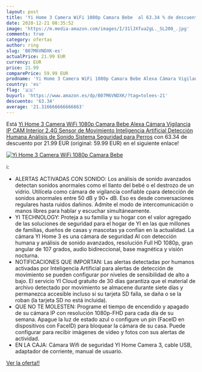 ```yaml
---
layout: post
title: 'Yi Home 3 Camera WiFi 1080p Camara Bebe  al 63.34 % de descuento'
date: 2020-12-21 08:35:52
image: 'https://m.media-amazon.com/images/I/31lJXfua2gL._SL200_.jpg'
comments: true
category: ofertas
author: ring
slug: 'B07M6VNDXK-es'
actualPrice: 21.99 EUR
currency: EUR
price: 21.99
comparePrice: 59.99 EUR
prodname: 'Yi Home 3 Camera WiFi 1080p Camara Bebe Alexa Cámara Vigilancia IP CAM Interior 2.4G Sensor de Movimiento Inteligencia Artificial Detección Humana Análisis de Sonido Sistema Seguridad para Perros'
country: 'es'
flag: '🇪🇸'
buyurl: 'https://www.amazon.es/dp/B07M6VNDXK/?tag=tolees-21'
descuento: '63.34'
average: '21.316666666666663'
---
```


Está [Yi Home 3 Camera WiFi 1080p Camara Bebe Alexa Cámara Vigilancia IP CAM Interior 2.4G Sensor de Movimiento Inteligencia Artificial Detección Humana Análisis de Sonido Sistema Seguridad para Perros](https://www.amazon.es/dp/B07M6VNDXK/?tag=tolees-21) con 63.34 de descuento por 21.99 EUR (original: 59.99 EUR) en el siguiente enlace!

[![Yi Home 3 Camera WiFi 1080p Camara Bebe ](https://m.media-amazon.com/images/I/31lJXfua2gL._SL200_.jpg)](https://www.amazon.es/dp/B07M6VNDXK/?tag=tolees-21)

ℹ️:

- ALERTAS ACTIVADAS CON SONIDO: Los análisis de sonido avanzados detectan sonidos anormales como el llanto del bebé o el destrozo de un vidrio. Utilícela como cámara de vigilancia confiable cpara detección de sonidos anormales entre 50 dB y 90+ dB. Eso es desde conversaciones regulares hasta ruidos dañinos. Admite el modo de intercomunicación o manos libres para hablar y escuchar simultáneamente.
- YI TECHNOLOGY: Proteja a su familia y su hogar con el valor agregado de las soluciones de seguridad para el hogar de YI en las que millones de familias, dueños de casas y mascotas ya confían en la actualidad. La cámara YI Home 3 es una cámara de seguridad AI con detección humana y análisis de sonido avanzados, resolución Full HD 1080p, gran angular de 107 grados, audio bidireccional, base magnética y visión nocturna.
- NOTIFICACIONES QUE IMPORTAN: Las alertas detectadas por humanos activadas por Inteligencia Artificial para alertas de detección de movimiento se pueden configurar por niveles de sensibilidad de alto a bajo. El servicio YI Cloud gratuito de 30 días garantiza que el material de archivo detectado por movimiento se almacene durante siete días y permanezca accesible incluso si su tarjeta SD falla, se daña o se la roban (la tarjeta SD no está incluida).
- QUE NO TE MOLESTEN: Programe el tiempo de encendido y apagado de su cámara IP con resolución 1080p-FHD para cada día de su semana. Apague la luz de estado azul o configure un pin (FaceID en dispositivos con FaceID) para bloquear la cámara de su casa. Puede configurar para recibir imágenes de video y fotos con sus alertas de actividad.
- EN LA CAJA: Cámara Wifi de seguridad YI Home Camera 3, cable USB, adaptador de corriente, manual de usuario.

[Ver la oferta!!](https://www.amazon.es/dp/B07M6VNDXK/?tag=tolees-21)
